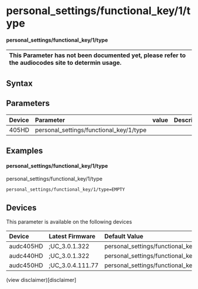 ﻿---
description: personal_settings/functional_key/1/type
search: false
---

# personal_settings/functional_key/1/type

#### personal_settings/functional_key/1/type


| This Parameter has not been documented yet, please refer to the audiocodes site to determin usage.  | 
| :--- |

## Syntax

## Parameters
|Device|Parameter|value|Description|
|:---|:---|:---|:---|
| 405HD | personal_settings/functional_key/1/type |  |  |

## Examples
#### personal_settings/functional_key/1/type

personal_settings/functional_key/1/type

```
personal_settings/functional_key/1/type=EMPTY
```

## Devices
This parameter is available on the following devices

| Device | Latest Firmware | Default Value |
|:---|:---|:---|
| audc405HD | ;UC_3.0.1.322 | personal_settings/functional_key/1/type=EMPTY 
| audc440HD | ;UC_3.0.1.322 | personal_settings/functional_key/1/type=EMPTY 
| audc450HD | ;UC_3.0.4.111.77 | personal_settings/functional_key/1/type=EMPTY 

(view disclaimer)[disclaimer]
